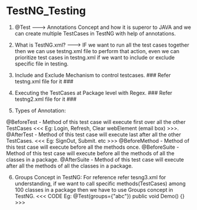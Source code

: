 # TestNG_Testing
1) @Test ---> Annotations Concept and how it is superor to JAVA and we can create multiple TestCases in TestNG with help of annotations. 

2) What is TestNG.xml? ---> IF we want to run all the test cases together then we can use testng.xml file to perform that action, 
even we can prioritize test cases in testng.xml if we want to include or exclude specific file in testing.   

3) Include and Exclude Mechanism to control testcases. ### Refer testng.xml file for it ###

4) Executing the TestCases at Package level with Regex. ### Refer testng2.xml file for it ###

5) Types of Annotation: 

 @BeforeTest - Method of this test case will execute first over all the other TestCases  <<< Eg: Login, Refresh, Clear webElement (email box) >>>.
 @AfterTest - Method of this test case will execute last after all the other TestCases.  <<< Eg: SignOut, Submit. etc >>> 
 @BeforeMethod - Method of this test case will execute before all the methods once. 
 @BeforeSuite - Method of this test case will execute before all the methods of all the classes in a package.
 @AfterSuite - Method of this test case will execute after all the methods of all the classes in a package.

6) Groups Concept in TestNG: For reference refer tesng3.xml for understanding, if we want to call specific methods(TestCases) among 100 classes in a package then we have to use Groups concept in TestNG.
             <<< CODE Eg: @Test(groups={"abc"})
                          public void Demo() {}   >>>

